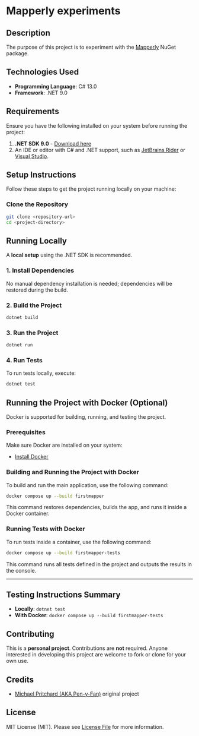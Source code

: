 # Mapperly experiments

## Description

The purpose of this project is to experiment with
the [Mapperly](https://mapperly.riok.app/docs/getting-started/first-mapper/) NuGet package.

## Technologies Used

- **Programming Language**: C# 13.0
- **Framework**: .NET 9.0

## Requirements

Ensure you have the following installed on your system before running the project:

1. **.NET SDK 9.0** - [Download here](https://dotnet.microsoft.com/download/dotnet/9.0)
2. An IDE or editor with C# and .NET support, such as [JetBrains Rider](https://www.jetbrains.com/rider/)
   or [Visual Studio](https://visualstudio.microsoft.com/).

## Setup Instructions

Follow these steps to get the project running locally on your machine:

### Clone the Repository

``` bash
git clone <repository-url>
cd <project-directory>
```

## Running Locally

A **local setup** using the .NET SDK is recommended.

### 1. Install Dependencies

No manual dependency installation is needed; dependencies will be restored during the build.

### 2. Build the Project

```bash
dotnet build
```

### 3. Run the Project

```bash
dotnet run
```

### 4. Run Tests

To run tests locally, execute:

```bash
dotnet test
```

## Running the Project with Docker (Optional)

Docker is supported for building, running, and testing the project.

### Prerequisites

Make sure Docker are installed on your system:

- [Install Docker](https://docs.docker.com/get-docker/)

### Building and Running the Project with Docker

To build and run the main application, use the following command:

```bash
docker compose up --build firstmapper
```

This command restores dependencies, builds the app, and runs it inside a Docker container.

### Running Tests with Docker

To run tests inside a container, use the following command:

```bash
docker compose up --build firstmapper-tests
```

This command runs all tests defined in the project and outputs the results in the console.

---

## Testing Instructions Summary

- **Locally**: `dotnet test`
- **With Docker**: `docker compose up --build firstmapper-tests`

## Contributing

This is a **personal project**. Contributions are **not** required. Anyone interested in developing this project are
welcome to fork or clone for your own use.

## Credits

- [Michael Pritchard \(AKA Pen-y-Fan\)](https://github.com/pen-y-fan) original project

## License

MIT License (MIT). Please see [License File](LICENSE.md) for more information.
